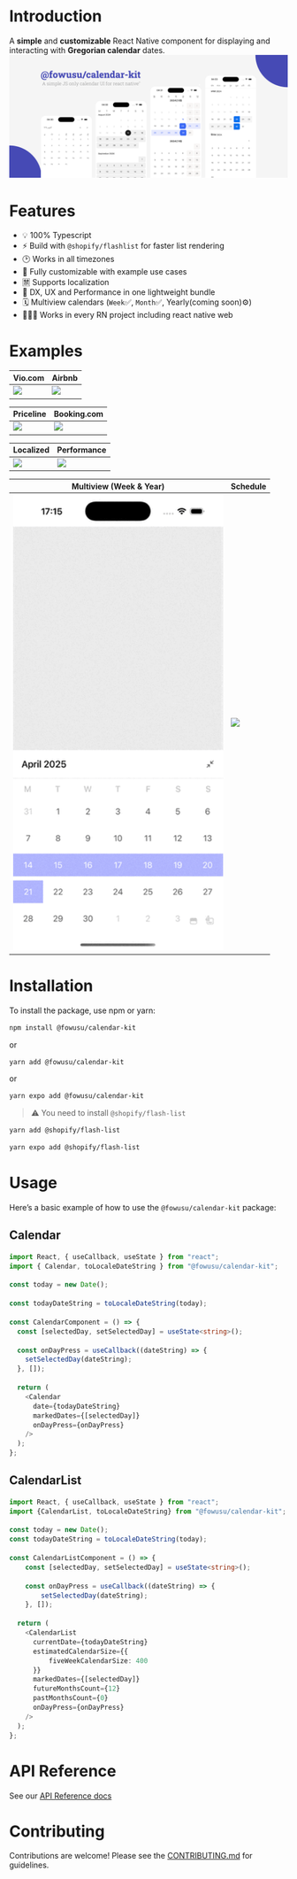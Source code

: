 # Introduction
A **simple** and **customizable** React Native component for displaying and interacting with **Gregorian calendar** dates.
![@fowusu/calendar-kit](https://github.com/f0wu5u/calendar-kit/blob/master/static/calendar-kit.png?raw=true)

# Features
- 💡 100% Typescript
- ⚡️ Build with `@shopify/flashlist` for faster list rendering
- 🕑 Works in all timezones
- 🎨 Fully customizable with example use cases
- 🈲 Supports localization
- 🚀 DX, UX and Performance in one lightweight bundle
- 🗓️ Multiview calendars (`Week`✅, `Month`✅, Yearly(coming soon)⚙️)
- 👨🏽‍💻 Works in every RN project including react native web

# Examples

| Vio.com                                                                                             | Airbnb                                                                                                |
|-----------------------------------------------------------------------------------------------------|-------------------------------------------------------------------------------------------------------|
| <img width="380" src="https://github.com/f0wu5u/calendar-kit/blob/master/static/vio-calendar.gif" /> | <img width="380" src="https://github.com/f0wu5u/calendar-kit/blob/master/static/airbnb-calendar.gif"/> |

| Priceline                                                                                                 | Booking.com                                                                                            |
|-----------------------------------------------------------------------------------------------------------|--------------------------------------------------------------------------------------------------------|
| <img width="380" src="https://github.com/f0wu5u/calendar-kit/blob/master/static/priceline-calendar.gif" /> | <img width="380" src="https://github.com/f0wu5u/calendar-kit/blob/master/static/booking-calendar.gif"/> |

| Localized                                                                                                 | Performance                                                                                         |
|-----------------------------------------------------------------------------------------------------------|--------------------------------------------------------------------------------------------------------|
| <img width="380" src="https://github.com/f0wu5u/calendar-kit/blob/master/static/localize-calendar.gif" /> | <img width="380" src="https://github.com/f0wu5u/calendar-kit/blob/master/static/performance-calendar.gif"/> |

| Multiview (Week & Year)                                                                                    | Schedule                                                                                                    |
|------------------------------------------------------------------------------------------------------------|-------------------------------------------------------------------------------------------------------------|
| <img width="380" src="https://github.com/f0wu5u/calendar-kit/blob/master/static/multiview-calendar.gif" /> | <img width="380" src="https://github.com/f0wu5u/calendar-kit/blob/master/static/schedule-calendar.gif"/> |


# Installation
To install the package, use npm or yarn:

```bash
npm install @fowusu/calendar-kit
```
or

```bash
yarn add @fowusu/calendar-kit
```

or

```bash
yarn expo add @fowusu/calendar-kit
```

> ⚠️ You need to install `@shopify/flash-list`
```bash
yarn add @shopify/flash-list
```

```bash
yarn expo add @shopify/flash-list
```

# Usage
Here’s a basic example of how to use the `@fowusu/calendar-kit` package:

## Calendar
```typescript jsx
import React, { useCallback, useState } from "react";
import { Calendar, toLocaleDateString } from "@fowusu/calendar-kit";

const today = new Date();

const todayDateString = toLocaleDateString(today);

const CalendarComponent = () => {
  const [selectedDay, setSelectedDay] = useState<string>();

  const onDayPress = useCallback((dateString) => {
    setSelectedDay(dateString);
  }, []);

  return (
    <Calendar
      date={todayDateString}
      markedDates={[selectedDay]}
      onDayPress={onDayPress}
    />
  );
};
```

## CalendarList
```typescript jsx
import React, { useCallback, useState } from "react";
import {CalendarList, toLocaleDateString} from "@fowusu/calendar-kit";

const today = new Date();
const todayDateString = toLocaleDateString(today);

const CalendarListComponent = () => {
    const [selectedDay, setSelectedDay] = useState<string>();
    
    const onDayPress = useCallback((dateString) => {
        setSelectedDay(dateString);
    }, []);

  return (
    <CalendarList
      currentDate={todayDateString}
      estimatedCalendarSize={{
          fiveWeekCalendarSize: 400
      }}
      markedDates={[selectedDay]}
      futureMonthsCount={12}
      pastMonthsCount={0}
      onDayPress={onDayPress}
    />
  );
};
```

# API Reference
See our [API Reference docs](API_REFERENCE.md)
# Contributing
Contributions are welcome! Please see the [CONTRIBUTING.md](CONTRIBUTING.md) for guidelines.

